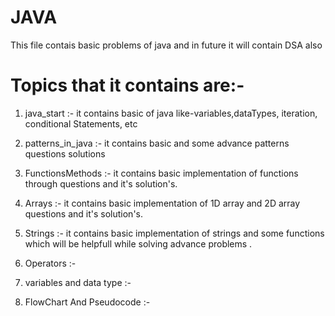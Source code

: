 # JAVA
This file contais basic problems of java and in future it will contain DSA also

# Topics that it contains are:-
1) java_start :- it contains basic of java like-variables,dataTypes, iteration, conditional Statements, etc

2) patterns_in_java :- it contains basic and some advance patterns questions solutions 

3) FunctionsMethods :- it contains basic implementation of functions through questions and it's solution's.

4) Arrays :- it contains basic implementation of 1D array and 2D array questions and it's solution's.

5) Strings :- it contains basic implementation of strings and some functions which will be helpfull while solving advance problems .

6) Operators :-

7) variables and data type :-

8) FlowChart And Pseudocode :-

